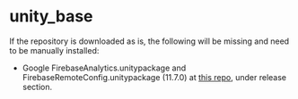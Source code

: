 # unity_base

If the repository is downloaded as is, the following will be missing and need to be manually installed:
- Google FirebaseAnalytics.unitypackage and FirebaseRemoteConfig.unitypackage (11.7.0) at [this repo](https://github.com/firebase/firebase-unity-sdk/), under release section.
